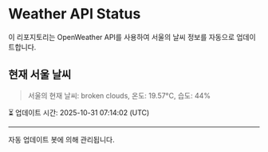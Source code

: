 
# Weather API Status

이 리포지토리는 OpenWeather API를 사용하여 서울의 날씨 정보를 자동으로 업데이트합니다.

## 현재 서울 날씨
> 서울의 현재 날씨: broken clouds, 온도: 19.57°C, 습도: 44%

⏳ 업데이트 시간: 2025-10-31 07:14:02 (UTC)

---
자동 업데이트 봇에 의해 관리됩니다.
